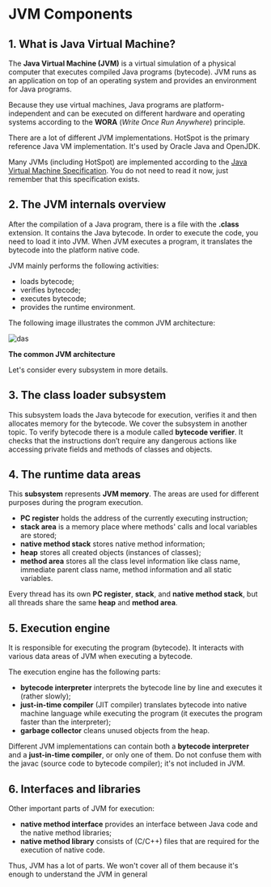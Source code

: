 # JVM Components

## 1. What is Java Virtual Machine?

The **Java Virtual Machine (JVM)** is a virtual simulation of a physical computer that executes compiled Java programs (bytecode). JVM runs as an application on top of an operating system and provides an environment for Java programs.

Because they use virtual machines, Java programs are platform-independent and can be executed on different hardware and operating systems according to the **WORA** (*Write Once Run Anywhere*) principle.

There are a lot of different JVM implementations. HotSpot is the primary reference Java VM implementation. It's used by Oracle Java and OpenJDK.

Many JVMs (including HotSpot) are implemented according to the [Java Virtual Machine Specification](https://docs.oracle.com/javase/specs/jvms/se9/html/index.html). You do not need to read it now, just remember that this specification exists.

## 2. The JVM internals overview

After the compilation of a Java program, there is a file with the **.class** extension. It contains the Java bytecode. In order to execute the code, you need to load it into JVM. When JVM executes a program, it translates the bytecode into the platform native code.

JVM mainly performs the following activities:

- loads bytecode;
- verifies bytecode;
- executes bytecode;
- provides the runtime environment.

The following image illustrates the common JVM architecture:

![das](https://ucarecdn.com/1e15b25e-8cb4-42d4-9c3f-8a697c9458b4/)

**The common JVM architecture**

Let's consider every subsystem in more details.

## 3. The class loader subsystem

This subsystem loads the Java bytecode for execution, verifies it and then allocates memory for the bytecode. We cover the subsystem in another topic. To verify bytecode there is a module called **bytecode verifier**. It checks that the instructions don’t require any dangerous actions like accessing private fields and methods of classes and objects.

## 4. The runtime data areas

This **subsystem** represents **JVM memory**. The areas are used for different purposes during the program execution.

- **PC register** holds the address of the currently executing instruction;
- **stack area** is a memory place where methods' calls and local variables are stored;
- **native method stack** stores native method information;
- **heap** stores all created objects (instances of classes);
- **method area** stores all the class level information like class name, immediate parent class name, method information and all static variables.

Every thread has its own **PC register**, **stack**, and **native method stack**, but all threads share the same **heap** and **method area**.

## 5. Execution engine

It is responsible for executing the program (bytecode). It interacts with various data areas of JVM when executing a bytecode.

The execution engine has the following parts:

- **bytecode interpreter** interprets the bytecode line by line and executes it (rather slowly);
- **just-in-time compiler** (JIT compiler) translates bytecode into native machine language while executing the program (it executes  the program faster than the interpreter);
- **garbage collector** cleans unused objects from the heap.

Different JVM implementations can contain both a **bytecode interpreter** and a **just-in-time compiler**, or only one of them. Do not confuse them with the javac (source code to bytecode compiler); it's not included in JVM.

## 6. Interfaces and libraries

Other important parts of JVM for execution:

- **native method interface** provides an interface between Java code and the native method libraries;
- **native method library** consists of (C/C++) files that are required for the execution of native code.

Thus, JVM has a lot of parts. We won't cover all of them because it's enough to understand the JVM in general
